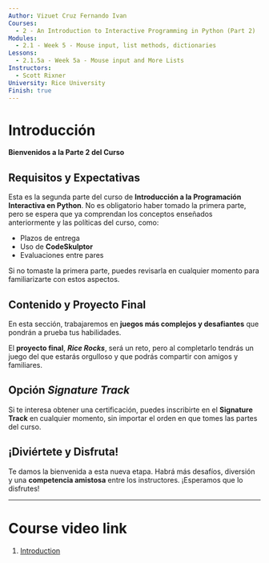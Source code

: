 ```yaml
---
Author: Vizuet Cruz Fernando Ivan
Courses:
  - 2 - An Introduction to Interactive Programming in Python (Part 2)
Modules:
  - 2.1 - Week 5 - Mouse input, list methods, dictionaries
Lessons:
  - 2.1.5a - Week 5a - Mouse input and More Lists
Instructors:
  - Scott Rixner
University: Rice University
Finish: true
---
```

# Introducción

**Bienvenidos a la Parte 2 del Curso**
## Requisitos y Expectativas  

Esta es la segunda parte del curso de **Introducción a la Programación Interactiva en Python**. No es obligatorio haber tomado la primera parte, pero se espera que ya comprendan los conceptos enseñados anteriormente y las políticas del curso, como:  

- Plazos de entrega  
- Uso de **CodeSkulptor**  
- Evaluaciones entre pares  

Si no tomaste la primera parte, puedes revisarla en cualquier momento para familiarizarte con estos aspectos.

## Contenido y Proyecto Final

En esta sección, trabajaremos en **juegos más complejos y desafiantes** que pondrán a prueba tus habilidades.  

El **proyecto final**, ***Rice Rocks***, será un reto, pero al completarlo tendrás un juego del que estarás orgulloso y que podrás compartir con amigos y familiares.  

## Opción *Signature Track*  

Si te interesa obtener una certificación, puedes inscribirte en el **Signature Track** en cualquier momento, sin importar el orden en que tomes las partes del curso.  

## ¡Diviértete y Disfruta!  

Te damos la bienvenida a esta nueva etapa. Habrá más desafíos, diversión y una **competencia amistosa** entre los instructores. ¡Esperamos que lo disfrutes!

---
# Course video link

1. [Introduction](https://www.coursera.org/learn/interactive-python-2/lecture/n3Reb/introduction)